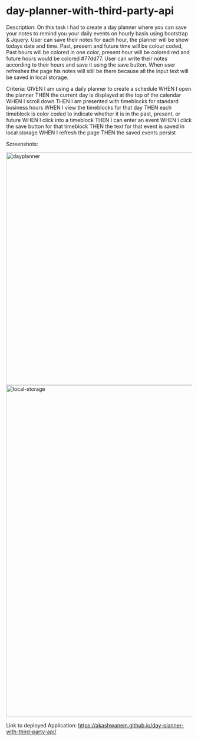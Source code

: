 # day-planner-with-third-party-api
Description: On this task i had to create a day planner where you can save your notes to remind you your daily events on hourly basis using bootstrap & Jquery. User can save their notes for each hour, the planner will be show todays date and time. Past, present and future time will be colour coded, Past hours will be colored in one color, present hour will be colored red and future hours would be colored #77dd77. User can write their notes according to their hours and save it using the save button. When user refreshes the page his notes will still be there because all the input text will be saved in local storage. 

Criteria: GIVEN I am using a daily planner to create a schedule
WHEN I open the planner
THEN the current day is displayed at the top of the calendar
WHEN I scroll down
THEN I am presented with timeblocks for standard business hours
WHEN I view the timeblocks for that day
THEN each timeblock is color coded to indicate whether it is in the past, present, or future
WHEN I click into a timeblock
THEN I can enter an event
WHEN I click the save button for that timeblock
THEN the text for that event is saved in local storage
WHEN I refresh the page
THEN the saved events persist


Screenshots:

<img width="632" alt="dayplanner" src="https://user-images.githubusercontent.com/88898180/151376837-6fcf975c-6f09-4c1b-ba51-f40e67a41e69.png">


<img width="901" alt="local-storage" src="https://user-images.githubusercontent.com/88898180/150692564-ee926b79-7830-434f-8d1b-bc810a6186ab.png">


Link to deployed Application: https://akashwanem.github.io/day-planner-with-third-party-api/
